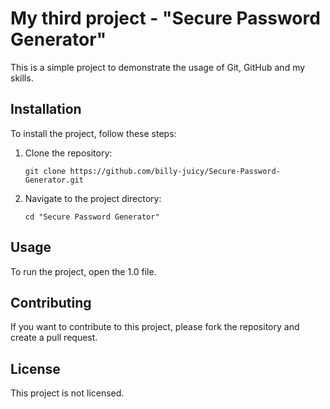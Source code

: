 # My third project - "Secure Password Generator"

This is a simple project to demonstrate the usage of Git, GitHub and my skills.

## Installation

To install the project, follow these steps:

1. Clone the repository:
    ```
    git clone https://github.com/billy-juicy/Secure-Password-Generator.git
    ```

2. Navigate to the project directory:
    ```
    cd "Secure Password Generator"
    ```

## Usage

To run the project, open the 1.0 file.

## Contributing

If you want to contribute to this project, please fork the repository and create a pull request.

## License

This project is not licensed.